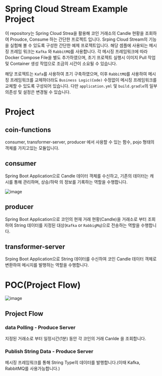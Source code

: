 # Spring Cloud Stream Example Project
이 repository는 Spring Cloud Strea을 활용해 코인 거래소의 Candle 현황을 조회하여 Proudce, Consume 하는 간단한 프로젝트 입니다.
Srping Cloud Stream의 기능을 실험해 볼 수 있도록 구성한 간단한 예제 프로젝트입니다. 해당 셈플에 사용되는 메시징 프레임 워크는 `Kafka` 와 `RabbitMQ`를 사용합니다.
각 메시징 프레임워크에 따라 Docker Compose File을 별도 추가하였으며, 초기 프로젝트 실행시 이미지 Pull 작업 및 Container 생성 작업으로 조금의 시간이 소요될 수 있습니다.

해당 프로젝트는 `Kafa`를 사용하여 초기 구축하였으며, 이후 `RabbitMQ`를 사용하여 메시징 프레임워크를 교체하더라도 `Business Logic(Code)` 수정없이 메시징 프레임워크를 교체할 수 있도록 구성되어 있습니다.
다만 `application.yml` 및 `build.gradle`의 일부 의존성 및 설정은 변경될 수 있습니다.

# Project
## coin-functions
consumer, transformer-server, producer 에서 사용할 수 있는 함수, pojo 형태의 객체를 가지고있는 모듈입니다.
## consumer
Spring Boot Application으로 Candle 데이터 객체를 수신하고, 기존의 데이터는 캐시를 통해 관리하며, 상승/하락 의 정보를 기록하는 역할을 수행합니다.

![image](https://github.com/Eom-Ti/spring-cloud-stream-example/assets/71249347/d9d98229-b38f-48bf-8367-066f581fbd44)

## producer
Spring Boot Application으로 코인의 현재 거래 현황(Candle)을 거래소로 부터 조회하여 String 데이터를 지정된 대상(`Kafka` or `RabbigMq`)으로 전송하는 역할을 수행합니다.
## transformer-server
Srping Boot Application으로 String 데이터를 수신하여 코인 Candle 데이터 객체로 변환하여 메시지를 발행하는 역할을 수행합니다.

# POC(Project Flow)
![image](https://github.com/Eom-Ti/spring-cloud-stream-example/assets/71249347/7adf22e8-1d3c-44f9-b775-5c5191ccf78d)

## Project Flow
### data Polling - Produce Server
지정된 거래소로 부터 일정시간(1분) 동안 각 코인의 거래 Canlde 을 조회합니다.
### Publish String Data - Produce Server
메시징 프레임워크를 통해 String Type의 데이터를 발행합니다.(이때 Kafka, RabbitMQ를 사용가능합니다.)
